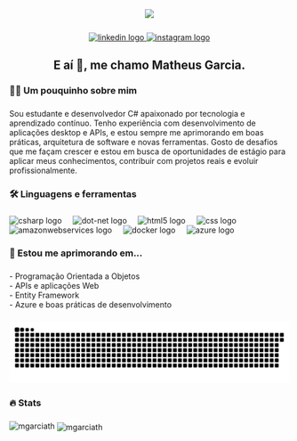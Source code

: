 <div align="center">
  <img height="175" src="https://user-images.githubusercontent.com/74038190/212748830-4c709398-a386-4761-84d7-9e10b98fbe6e.gif"  />
</div>

###

<div align="center">
  <a href="https://www.linkedin.com/in/mgarciapxt/" target="_blank">
    <img src="https://img.shields.io/static/v1?message=LinkedIn&logo=linkedin&label=&color=0077B5&logoColor=white&labelColor=&style=for-the-badge" height="25" alt="linkedin logo"  />
  </a>
  <a href="https://www.instagram.com/mgarciath" target="_blank">
    <img src="https://img.shields.io/static/v1?message=Instagram&logo=instagram&label=&color=E4405F&logoColor=white&labelColor=&style=for-the-badge" height="25" alt="instagram logo"  />
  </a>
</div>

###

<h2 align="center">E aí 👋, me chamo Matheus Garcia.</h2>

###

<h3 align="left">👩‍💻  Um pouquinho sobre mim</h3>

###

<p align="left">Sou estudante e desenvolvedor C# apaixonado por tecnologia e aprendizado contínuo. Tenho experiência com desenvolvimento de aplicações desktop e APIs, e estou sempre me aprimorando em boas práticas, arquitetura de software e novas ferramentas. Gosto de desafios que me façam crescer e estou em busca de oportunidades de estágio para aplicar meus conhecimentos, contribuir com projetos reais e evoluir profissionalmente.</p>

###

<h3 align="left">🛠 Linguagens e ferramentas</h3>

###

<div align="left">
  <img src="https://cdn.jsdelivr.net/gh/devicons/devicon/icons/csharp/csharp-original.svg" height="40" alt="csharp logo"  />
  <img width="12" />
  <img src="https://cdn.jsdelivr.net/gh/devicons/devicon/icons/dot-net/dot-net-plain-wordmark.svg" height="40" alt="dot-net logo"  />
  <img width="12" />
  <img src="https://cdn.jsdelivr.net/gh/devicons/devicon/icons/html5/html5-original.svg" height="40" alt="html5 logo"  />
  <img width="12" />
  <img src="https://cdn.jsdelivr.net/gh/devicons/devicon/icons/css3/css3-original.svg" height="40" alt="css logo"  />
  <img width="12" />
  <img src="https://cdn.jsdelivr.net/gh/devicons/devicon/icons/amazonwebservices/amazonwebservices-line-wordmark.svg" height="40" alt="amazonwebservices logo"  />
  <img width="12" />
  <img src="https://cdn.jsdelivr.net/gh/devicons/devicon/icons/docker/docker-plain-wordmark.svg" height="40" alt="docker logo"  />
  <img width="12" />
  <img src="https://cdn.jsdelivr.net/gh/devicons/devicon/icons/azure/azure-original.svg" height="40" alt="azure logo"  />
</div>

###

<h3 align="left">🌱 Estou me aprimorando em...</h3>

###

<p align="left">- Programação Orientada a Objetos  <br>- APIs e aplicações Web<br>- Entity Framework  <br>- Azure e boas práticas de desenvolvimento</p>

###

<picture>
  <source media="(prefers-color-scheme: dark)" srcset="https://raw.githubusercontent.com/mgarciath/mgarciath/output/github-contribution-grid-snake-dark.svg">
  <source media="(prefers-color-scheme: light)" srcset="https://raw.githubusercontent.com/mgarciath/mgarciath/output/github-contribution-grid-snake.svg">
  <img alt="github contribution grid snake animation" src="https://raw.githubusercontent.com/mgarciath/mgarciath/output/github-contribution-grid-snake.svg">
</picture>


###

<h3 align="left">🔥   Stats</h3>

###

<p><img align="left" src="https://github-readme-stats.vercel.app/api/top-langs?username=mgarciath&show_icons=true&theme=dark&locale=en&layout=compact" alt="mgarciath" /></p>

<p>&nbsp;<img align="center" src="https://github-readme-stats.vercel.app/api?username=mgarciath&show_icons=true&theme=dark&locale=en" alt="mgarciath" /></p>


